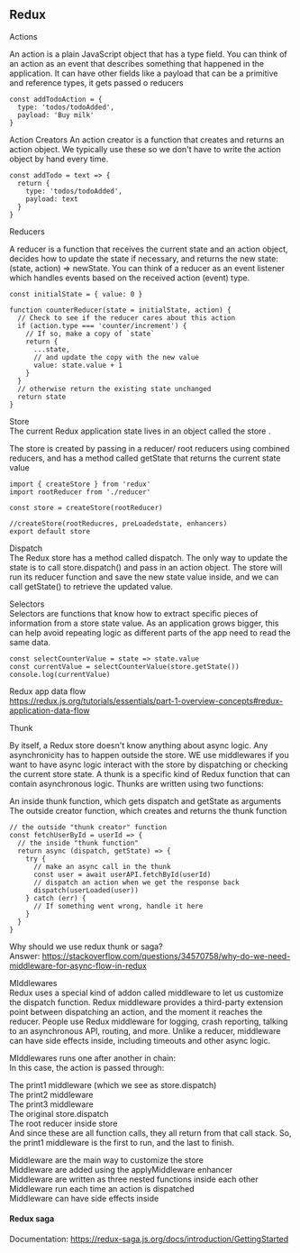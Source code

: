 ## Redux

Actions

An action is a plain JavaScript object that has a type field. You can think of an action as an event that describes something that happened in the application. It can have other fields like a payload that can be a primitive and reference types, it gets passed o reducers

```
const addTodoAction = {
  type: 'todos/todoAdded',
  payload: 'Buy milk'
}

```

Action Creators
An action creator is a function that creates and returns an action object. We typically use these so we don't have to write the action object by hand every time.

```
const addTodo = text => {
  return {
    type: 'todos/todoAdded',
    payload: text
  }
}

```

Reducers

A reducer is a function that receives the current state and an action object, decides how to update the state if necessary, and returns the new state: (state, action) => newState. You can think of a reducer as an event listener which handles events based on the received action (event) type.

```
const initialState = { value: 0 }

function counterReducer(state = initialState, action) {
  // Check to see if the reducer cares about this action
  if (action.type === 'counter/increment') {
    // If so, make a copy of `state`
    return {
      ...state,
      // and update the copy with the new value
      value: state.value + 1
    }
  }
  // otherwise return the existing state unchanged
  return state
}
```

Store  
The current Redux application state lives in an object called the store .

The store is created by passing in a reducer/ root reducers using combined reducers, and has a method called getState that returns the current state value

```
import { createStore } from 'redux'
import rootReducer from './reducer'

const store = createStore(rootReducer)

//createStore(rootReducres, preLoadedstate, enhancers)
export default store

```

Dispatch  
The Redux store has a method called dispatch. The only way to update the state is to call store.dispatch() and pass in an action object. The store will run its reducer function and save the new state value inside, and we can call getState() to retrieve the updated value.

Selectors  
Selectors are functions that know how to extract specific pieces of information from a store state value. As an application grows bigger, this can help avoid repeating logic as different parts of the app need to read the same data.

```
const selectCounterValue = state => state.value
const currentValue = selectCounterValue(store.getState())
console.log(currentValue)

```

Redux app data flow  
https://redux.js.org/tutorials/essentials/part-1-overview-concepts#redux-application-data-flow

Thunk  

By itself, a Redux store doesn't know anything about async logic. Any asynchronicity has to happen outside the store. WE use middlewares if you want to have async logic interact with the store by dispatching or checking the current store state. A thunk is a specific kind of Redux function that can contain asynchronous logic. Thunks are written using two functions:  

An inside thunk function, which gets dispatch and getState as arguments   
The outside creator function, which creates and returns the thunk function  

```
// the outside "thunk creator" function
const fetchUserById = userId => {
  // the inside "thunk function"
  return async (dispatch, getState) => {
    try {
      // make an async call in the thunk
      const user = await userAPI.fetchById(userId)
      // dispatch an action when we get the response back
      dispatch(userLoaded(user))
    } catch (err) {
      // If something went wrong, handle it here
    }
  }
}
```

Why should we use redux thunk or saga?  
Answer: https://stackoverflow.com/questions/34570758/why-do-we-need-middleware-for-async-flow-in-redux  

MIddlewares   
Redux uses a special kind of addon called middleware to let us customize the dispatch function.
Redux middleware provides a third-party extension point between dispatching an action, and the moment it reaches the reducer. People use Redux middleware for logging, crash reporting, talking to an asynchronous API, routing, and more.
Unlike a reducer, middleware can have side effects inside, including timeouts and other async logic.

MIddlewares runs one after another in chain:  
In this case, the action is passed through:  

The print1 middleware (which we see as store.dispatch)  
The print2 middleware  
The print3 middleware  
The original store.dispatch  
The root reducer inside store  
And since these are all function calls, they all return from that call stack. So, the print1 middleware is the first to run, and the last to finish.  

Middleware are the main way to customize the store  
Middleware are added using the applyMiddleware enhancer  
Middleware are written as three nested functions inside each other  
Middleware run each time an action is dispatched  
Middleware can have side effects inside  


#### Redux saga
Documentation: https://redux-saga.js.org/docs/introduction/GettingStarted
